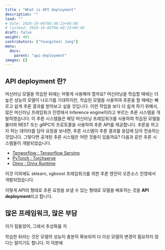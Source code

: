 ```yaml
---
title : "What is API deployment"
description: ""
lead: ""
# date: 2020-10-06T08:48:23+00:00
# lastmod: 2020-10-06T08:48:23+00:00
draft: false
weight: 401
contributors: ["Youngcheol Jang"]
menu:
  docs:
    parent: "api-deployment"
images: []
---
```


## API deployment 란?

머신러닝 모델을 학습한 뒤에는 어떻게 사용해야 할까요?
머신러닝을 학습할 때에는 더 높은 성능의 모델이 나오기를 기대하지만, 학습된 모델을 사용하여 추론을 할 때에는 빠르고 쉽게 추론 결과를 받아보고 싶을 것입니다. 
이런 작업을 보다 더 쉽게 하기 위해서, 많은 머신러닝 프레임워크 진영에서 Inference engine이라고 부르는 추론 시스템을 개발하였습니다. 이 추론 시스템들은 해당 머신러닝 프레임워크를 사용하여 학습된 모델을 불러와 REST 또는 gRPC의 프로토콜을 사용하여 추론 API를 제공합니다. 추론을 하고자 하는 데이터를 담아 요청을 보내면, 추론 시스템이 추론 결과를 응답에 담아 전송하는 것입니다.
그렇다면 공개된 추론 시스템은 어떤 것들이 있을까요? 다음과 같은 추론 시스템들이 개발되었습니다.

- [Tenworflow : Tensorflow Serving](https://github.com/tensorflow/serving)
- [PyTorch : Torchserve](https://github.com/pytorch/serve)
- [Onnx : Onnx Runtime](https://github.com/microsoft/onnxruntime)

이것 이외에도 sklearn, xgboost 프레임워크를 위한 추론 엔진이 오픈소스 진영에서 개발되었습니다.

이렇게 API의 형태로 추론 요청을 보낼 수 있는 형태로 모델을 배포하는 것을 **API deployment**라고 합니다.

## 많은 프레임워크, 많은 부담

이거 힘들었어, 
그래서 추상화를 지


학습한 뒤라는 것은 모델의 성능이 충분히 확보되어 더 이상 모델의 변경이 필요하지 않다는 말이기도 합니다. 이 덕분에 
